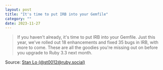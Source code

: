 ```yaml
---
layout: post
title: "It's time to put IRB into your Gemfile"
category: ""
date: 2023-11-27
---
```


>If you haven't already, it's time to put IRB into your Gemfile. Just this year, we've rolled out 18 enhancements and fixed 35 bugs in IRB, with more to come. These are all the goodies you're missing out on before you upgrade to Ruby 3.3 next month.

Source: [Stan Lo (@st0012@ruby.social)](https://ruby.social/@st0012/111444685161478182)
